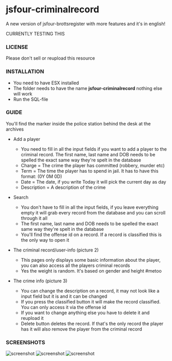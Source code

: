 # jsfour-criminalrecord
A new version of jsfour-brottsregister with more features and it's in english!

CURRENTLY TESTING THIS

### LICENSE
Please don't sell or reupload this resource

### INSTALLATION
* You need to have ESX installed
* The folder needs to have the name **jsfour-criminalrecord** nothing else will work
* Run the SQL-file

### GUIDE
You'll find the marker inside the police station behind the desk at the archives
* Add a player
  * You need to fill in all the input fields if you want to add a player to the criminal record. The first name, last name and DOB needs to be spelled the exact same way they're spelt in the database
  * Charge = The crime the player has committed (robbery, murder etc)
  * Term = The time the player has to spend in jail. It has to have this format: (0Y 0M 0D)
  * Date = The date, if you write Today it will pick the current day as day
  * Description = A description of the crime
  
* Search
  * You don't have to fill in all the input fields, if you leave everything empty it will grab every record from the database and you can scroll through it all
  * The first name, last name and DOB needs to be spelled the exact same way they're spelt in the database
  * You'll find the offense id on a record. If a record is classified this is the only way to open it

* The criminal record/user-info (picture 2)
  * This pages only displays some basic information about the player, you can also access all the players criminal records
  * Yes the weight is random. It's based on gender and height #metoo

* The crime info (picture 3)
  * You can change the description on a record, it may not look like a input field but it is and it can be changed
  * If you press the classified button it will make the record classified. You can only access it via the offense id
  * If you want to change anything else you have to delete it and reupload it
  * Delete button deletes the record. If that's the only record the player has it will also remove the player from the criminal record
 
### SCREENSHOTS
![screenshot](https://i.gyazo.com/648f7a09a8f75884ade9898931d4b927.png)
![screenshot](https://i.gyazo.com/40461aeeceb71304c2b04441bcfcdd23.png)
![screenshot](https://i.gyazo.com/c279c9220a52fdc266c05a62157f10d8.png)
